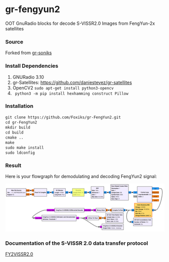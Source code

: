 # gr-fengyun2
OOT GnuRadio blocks for decode S-VISSR2.0 Images from FengYun-2x satellites

### Source
Forked from [gr-soniks](https://github.com/Foxiks/gr-soniks)

### Install Dependencies
1. GNURadio 3.10
2. gr-Satellites: https://github.com/daniestevez/gr-satellites
3. OpenCV2 ```sudo apt-get install python3-opencv```
4. ``` python3 -m pip install hexhamming construct Pillow```

### Installation
```
git clone https://github.com/Foxiks/gr-FengYun2.git
cd gr-FengYun2
mkdir build
cd build
cmake ..
make
sudo make install
sudo ldconfig
```

### Result
Here is your flowgraph for demodulating and decoding FengYun2 signal:

![1](/readme/1.png)

### Documentation of the S-VISSR 2.0 data transfer protocol
[FY2VISSR2.0](/readme/FY2VISSR2_0_en.pdf)
